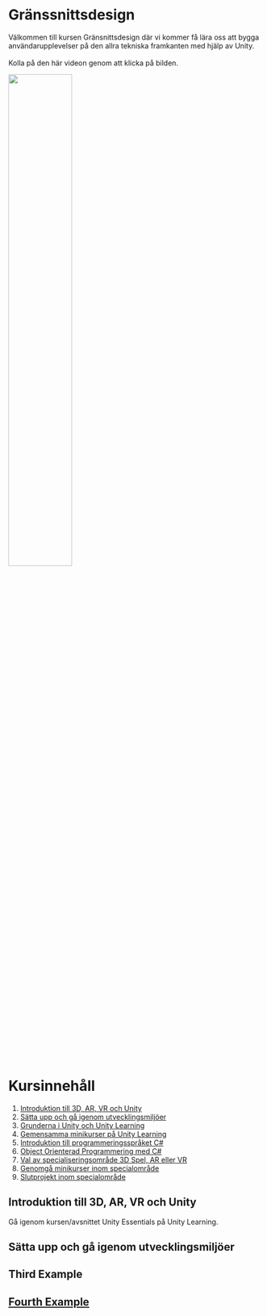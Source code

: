 # Gränssnittsdesign

Välkommen till kursen Gränsnittsdesign där vi kommer få lära oss att bygga användarupplevelser på den allra tekniska framkanten med hjälp av Unity.<br><br>
Kolla på den här videon genom att klicka på bilden.<br>

[<img src="https://img.youtube.com/vi/CPD_nRLDN7g/maxresdefault.jpg" width="50%">](https://www.youtube.com/watch?v=CPD_nRLDN7g)


# Kursinnehåll
1. [Introduktion till 3D, AR, VR och Unity](#unity-introduction)
2. [Sätta upp och gå igenom utvecklingsmiljöer](#development-environments)
3. [Grunderna i Unity och Unity Learning](#unity-basics)
4. [Gemensamma minikurser på Unity Learning](#common-courses)
4. [Introduktion till programmeringsspråket C#](#c-sharp-introduktion)
5. [Object Orienterad Programmering med C#](#oop)
5. [Val av specialiseringsområde 3D Spel, AR eller VR](#unity-specialization)
5. [Genomgå minikurser inom specialområde](#specialization-courses)
5. [Slutprojekt inom specialområde](#final-projekt)


## Introduktion till 3D, AR, VR och Unity <a name="unity-introduction"></a>
Gå igenom kursen/avsnittet Unity Essentials på Unity Learning.
## Sätta upp och gå igenom utvecklingsmiljöer <a name="development-environments"></a>
## Third Example
## [Fourth Example](http://www.fourthexample.com) 
